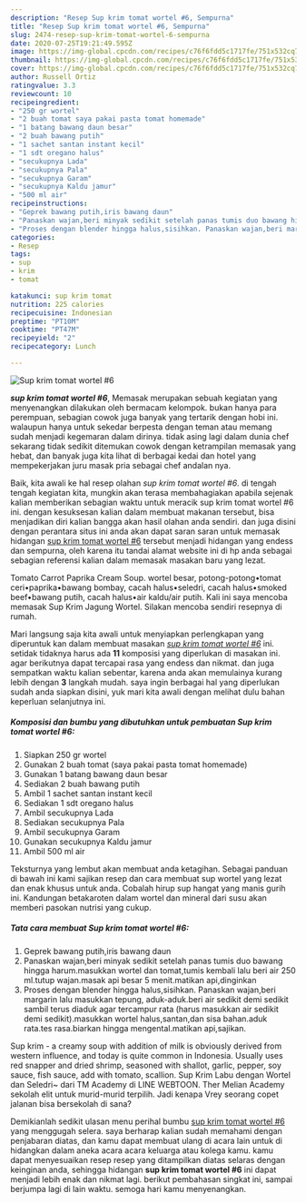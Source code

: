 ```yaml
---
description: "Resep Sup krim tomat wortel #6, Sempurna"
title: "Resep Sup krim tomat wortel #6, Sempurna"
slug: 2474-resep-sup-krim-tomat-wortel-6-sempurna
date: 2020-07-25T19:21:49.595Z
image: https://img-global.cpcdn.com/recipes/c76f6fdd5c1717fe/751x532cq70/sup-krim-tomat-wortel-6-foto-resep-utama.jpg
thumbnail: https://img-global.cpcdn.com/recipes/c76f6fdd5c1717fe/751x532cq70/sup-krim-tomat-wortel-6-foto-resep-utama.jpg
cover: https://img-global.cpcdn.com/recipes/c76f6fdd5c1717fe/751x532cq70/sup-krim-tomat-wortel-6-foto-resep-utama.jpg
author: Russell Ortiz
ratingvalue: 3.3
reviewcount: 10
recipeingredient:
- "250 gr wortel"
- "2 buah tomat saya pakai pasta tomat homemade"
- "1 batang bawang daun besar"
- "2 buah bawang putih"
- "1 sachet santan instant kecil"
- "1 sdt oregano halus"
- "secukupnya Lada"
- "secukupnya Pala"
- "secukupnya Garam"
- "secukupnya Kaldu jamur"
- "500 ml air"
recipeinstructions:
- "Geprek bawang putih,iris bawang daun"
- "Panaskan wajan,beri minyak sedikit setelah panas tumis duo bawang hingga harum.masukkan wortel dan tomat,tumis kembali lalu beri air 250 ml.tutup wajan.masak api besar 5 menit.matikan api,dinginkan"
- "Proses dengan blender hingga halus,sisihkan. Panaskan wajan,beri margarin lalu masukkan tepung, aduk-aduk.beri air sedikit demi sedikit sambil terus diaduk agar tercampur rata (harus masukkan air sedikit demi sedikit).masukkan wortel halus,santan,dan sisa bahan.aduk rata.tes rasa.biarkan hingga mengental.matikan api,sajikan."
categories:
- Resep
tags:
- sup
- krim
- tomat

katakunci: sup krim tomat 
nutrition: 225 calories
recipecuisine: Indonesian
preptime: "PT10M"
cooktime: "PT47M"
recipeyield: "2"
recipecategory: Lunch

---
```



![Sup krim tomat wortel #6](https://img-global.cpcdn.com/recipes/c76f6fdd5c1717fe/751x532cq70/sup-krim-tomat-wortel-6-foto-resep-utama.jpg)

<b><i>sup krim tomat wortel #6</i></b>, Memasak merupakan sebuah kegiatan yang menyenangkan dilakukan oleh bermacam kelompok. bukan hanya para perempuan, sebagian cowok juga banyak yang tertarik dengan hobi ini. walaupun hanya untuk sekedar berpesta dengan teman atau memang sudah menjadi kegemaran dalam dirinya. tidak asing lagi dalam dunia chef sekarang tidak sedikit ditemukan cowok dengan ketrampilan memasak yang hebat, dan banyak juga kita lihat di berbagai kedai dan hotel yang mempekerjakan juru masak pria sebagai chef andalan nya.

Baik, kita awali ke hal resep olahan <i>sup krim tomat wortel #6</i>. di tengah tengah kegiatan kita, mungkin akan terasa membahagiakan apabila sejenak kalian memberikan sebagian waktu untuk meracik sup krim tomat wortel #6 ini. dengan kesuksesan kalian dalam membuat makanan tersebut, bisa menjadikan diri kalian bangga akan hasil olahan anda sendiri. dan juga disini dengan perantara situs ini anda akan dapat saran saran untuk memasak hidangan <u>sup krim tomat wortel #6</u> tersebut menjadi hidangan yang endess dan sempurna, oleh karena itu tandai alamat website ini di hp anda sebagai sebagian referensi kalian dalam memasak masakan baru yang lezat.

Tomato Carrot Paprika Cream Soup. wortel besar, potong-potong•tomat ceri•paprika•bawang bombay, cacah halus•seledri, cacah halus•smoked beef•bawang putih, cacah halus•air kaldu/air putih. Kali ini saya mencoba memasak Sup Krim Jagung Wortel. Silakan mencoba sendiri resepnya di rumah.


Mari langsung saja kita awali untuk menyiapkan perlengkapan yang diperuntuk kan dalam membuat masakan <u><i>sup krim tomat wortel #6</i></u> ini. setidak tidaknya harus ada <b>11</b> komposisi yang diperlukan di masakan ini. agar berikutnya dapat tercapai rasa yang endess dan nikmat. dan juga sempatkan waktu kalian sebentar, karena anda akan memulainya kurang lebih dengan <b>3</b> langkah mudah. saya ingin berbagai hal yang diperlukan sudah anda siapkan disini, yuk mari kita awali dengan melihat dulu bahan keperluan selanjutnya ini.

<!--inarticleads1-->

##### Komposisi dan bumbu yang dibutuhkan untuk pembuatan Sup krim tomat wortel #6:

1. Siapkan 250 gr wortel
1. Gunakan 2 buah tomat (saya pakai pasta tomat homemade)
1. Gunakan 1 batang bawang daun besar
1. Sediakan 2 buah bawang putih
1. Ambil 1 sachet santan instant kecil
1. Sediakan 1 sdt oregano halus
1. Ambil secukupnya Lada
1. Sediakan secukupnya Pala
1. Ambil secukupnya Garam
1. Gunakan secukupnya Kaldu jamur
1. Ambil 500 ml air


Teksturnya yang lembut akan membuat anda ketagihan. Sebagai panduan di bawah ini kami sajikan resep dan cara membuat sup wortel yang lezat dan enak khusus untuk anda. Cobalah hirup sup hangat yang manis gurih ini. Kandungan betakaroten dalam wortel dan mineral dari susu akan memberi pasokan nutrisi yang cukup. 

<!--inarticleads2-->

##### Tata cara membuat Sup krim tomat wortel #6:

1. Geprek bawang putih,iris bawang daun
1. Panaskan wajan,beri minyak sedikit setelah panas tumis duo bawang hingga harum.masukkan wortel dan tomat,tumis kembali lalu beri air 250 ml.tutup wajan.masak api besar 5 menit.matikan api,dinginkan
1. Proses dengan blender hingga halus,sisihkan. Panaskan wajan,beri margarin lalu masukkan tepung, aduk-aduk.beri air sedikit demi sedikit sambil terus diaduk agar tercampur rata (harus masukkan air sedikit demi sedikit).masukkan wortel halus,santan,dan sisa bahan.aduk rata.tes rasa.biarkan hingga mengental.matikan api,sajikan.


Sup krim - a creamy soup with addition of milk is obviously derived from western influence, and today is quite common in Indonesia. Usually uses red snapper and dried shrimp, seasoned with shallot, garlic, pepper, soy sauce, fish sauce, add with tomato, scallion. Sup Krim Labu dengan Wortel dan Seledri~ dari TM Academy di LINE WEBTOON. Ther Melian Academy sekolah elit untuk murid-murid terpilih. Jadi kenapa Vrey seorang copet jalanan bisa bersekolah di sana? 

Demikianlah sedikit ulasan menu perihal bumbu <u>sup krim tomat wortel #6</u> yang menggugah selera. saya berharap kalian sudah memahami dengan penjabaran diatas, dan kamu dapat membuat ulang di acara lain untuk di hidangkan dalam aneka acara acara keluarga atau kolega kamu. kamu dapat menyesuaikan resep resep yang ditampilkan diatas selaras dengan keinginan anda, sehingga hidangan <b>sup krim tomat wortel #6</b> ini dapat menjadi lebih enak dan nikmat lagi. berikut pembahasan singkat ini, sampai berjumpa lagi di lain waktu. semoga hari kamu menyenangkan.
